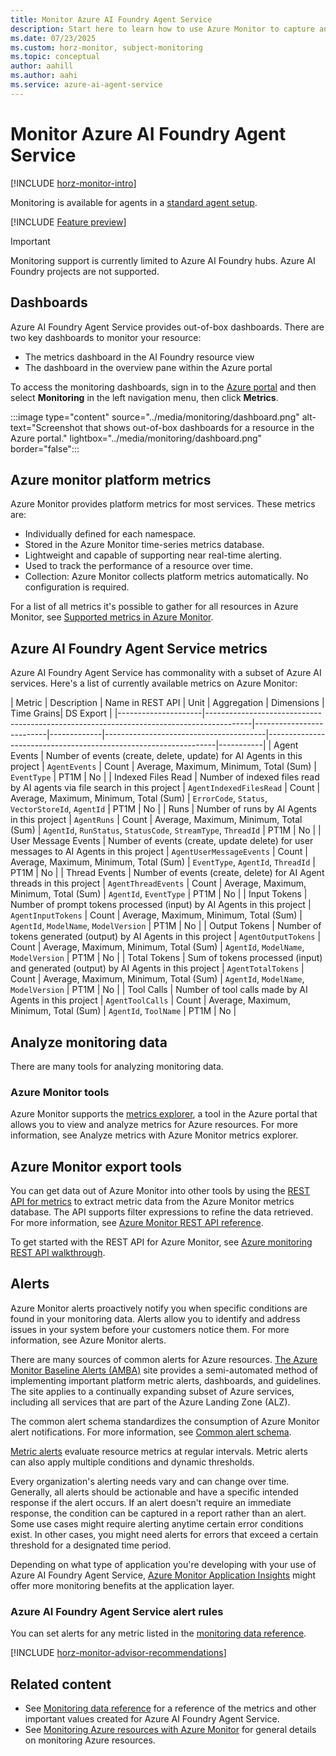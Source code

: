 ```yaml
---
title: Monitor Azure AI Foundry Agent Service
description: Start here to learn how to use Azure Monitor to capture and analyze metrics for your Azure AI Foundry Agent Service.
ms.date: 07/23/2025
ms.custom: horz-monitor, subject-monitoring
ms.topic: conceptual
author: aahill
ms.author: aahi
ms.service: azure-ai-agent-service
---
```


# Monitor Azure AI Foundry Agent Service

[!INCLUDE [horz-monitor-intro](~/reusable-content/ce-skilling/azure/includes/azure-monitor/horizontals/horz-monitor-intro.md)]

Monitoring is available for agents in a [standard agent setup](../concepts/standard-agent-setup.md).

[!INCLUDE [Feature preview](../../openai/includes/preview-feature.md)]

> [!IMPORTANT]
> Monitoring support is currently limited to Azure AI Foundry hubs. Azure AI Foundry projects are not supported.

## Dashboards

Azure AI Foundry Agent Service provides out-of-box dashboards. There are two key dashboards to monitor your resource: 

- The metrics dashboard in the AI Foundry resource view 
- The dashboard in the overview pane within the Azure portal 

To access the monitoring dashboards, sign in to the [Azure portal](https://portal.azure.com) and then select **Monitoring** in the left navigation menu, then click **Metrics**.


:::image type="content" source="../media/monitoring/dashboard.png" alt-text="Screenshot that shows out-of-box dashboards for a resource in the Azure portal." lightbox="../media/monitoring/dashboard.png" border="false":::

## Azure monitor platform metrics

Azure Monitor provides platform metrics for most services. These metrics are:

* Individually defined for each namespace.
* Stored in the Azure Monitor time-series metrics database.
* Lightweight and capable of supporting near real-time alerting.
* Used to track the performance of a resource over time.
* Collection: Azure Monitor collects platform metrics automatically. No configuration is required.

For a list of all metrics it's possible to gather for all resources in Azure Monitor, see [Supported metrics in Azure Monitor](/azure/azure-monitor/platform/metrics-supported).

## Azure AI Foundry Agent Service metrics
Azure AI Foundry Agent Service has commonality with a subset of Azure AI services. Here's a list of currently available metrics on Azure Monitor:

| Metric              | Description                                                                             | Name in REST API         | Unit        | Aggregation                            | Dimensions                                                      | Time Grains| DS Export |
|---------------------|-----------------------------------------------------------------------------------------|--------------------------|-------------|----------------------------------------|-----------------------------------------------------------------|-----------|
| Agent Events        | Number of events (create, delete, update) for AI Agents in this project                 | `AgentEvents`            | Count       | Average, Maximum, Minimum, Total (Sum) | `EventType`                                                     | PT1M      | No |
| Indexed Files Read  | Number of indexed files read by AI agents via file search in this project               | `AgentIndexedFilesRead`  | Count       | Average, Maximum, Minimum, Total (Sum) | `ErrorCode`, `Status`, `VectorStoreId`, `AgentId`               | PT1M      | No |
| Runs                | Number of runs by AI Agents in this project                                             | `AgentRuns`              | Count       | Average, Maximum, Minimum, Total (Sum) | `AgentId`, `RunStatus`, `StatusCode`, `StreamType`, `ThreadId`  | PT1M      | No |
| User Message Events | Number of events (create, update delete) for user messages to AI Agents in this project | `AgentUserMessageEvents` | Count       | Average, Maximum, Minimum, Total (Sum) | `EventType`, `AgentId`, `ThreadId`                              | PT1M      | No |
| Thread Events       | Number of events (create, delete) for AI Agent threads in this project                  | `AgentThreadEvents`      | Count       | Average, Maximum, Minimum, Total (Sum) | `AgentId`, `EventType`                                          | PT1M      | No |
| Input Tokens        | Number of prompt tokens processed (input) by AI Agents in this project                  | `AgentInputTokens`       | Count       | Average, Maximum, Minimum, Total (Sum) | `AgentId`, `ModelName`, `ModelVersion`                          | PT1M      | No |
| Output Tokens       | Number of tokens generated (output) by AI Agents in this project                        | `AgentOutputTokens`      | Count       | Average, Maximum, Minimum, Total (Sum) | `AgentId`, `ModelName`, `ModelVersion`                          | PT1M      | No |
| Total Tokens        | Sum of tokens processed (input) and generated (output) by AI Agents in this project     | `AgentTotalTokens`       | Count       | Average, Maximum, Minimum, Total (Sum) | `AgentId`, `ModelName`, `ModelVersion`                          | PT1M      | No |
| Tool Calls          | Number of tool calls made by AI Agents in this project                                  | `AgentToolCalls`         | Count       | Average, Maximum, Minimum, Total (Sum) | `AgentId`, `ToolName`                                           | PT1M      | No |

## Analyze monitoring data

There are many tools for analyzing monitoring data.

### Azure Monitor tools

Azure Monitor supports the [metrics explorer](/azure/azure-monitor/essentials/metrics-getting-started), a tool in the Azure portal that allows you to view and analyze metrics for Azure resources. For more information, see Analyze metrics with Azure Monitor metrics explorer.

## Azure Monitor export tools

You can get data out of Azure Monitor into other tools by using the [REST API for metrics](/rest/api/monitor/operation-groups) to extract metric data from the Azure Monitor metrics database. The API supports filter expressions to refine the data retrieved. For more information, see [Azure Monitor REST API reference](/rest/api/monitor/filter-syntax).

To get started with the REST API for Azure Monitor, see [Azure monitoring REST API walkthrough](/azure/azure-monitor/essentials/rest-api-walkthrough).

## Alerts

Azure Monitor alerts proactively notify you when specific conditions are found in your monitoring data. Alerts allow you to identify and address issues in your system before your customers notice them. For more information, see Azure Monitor alerts.

There are many sources of common alerts for Azure resources. [The Azure Monitor Baseline Alerts (AMBA)](https://aka.ms/amba) site provides a semi-automated method of implementing important platform metric alerts, dashboards, and guidelines. The site applies to a continually expanding subset of Azure services, including all services that are part of the Azure Landing Zone (ALZ).

The common alert schema standardizes the consumption of Azure Monitor alert notifications. For more information, see [Common alert schema](/azure/azure-monitor/alerts/alerts-common-schema).

[Metric alerts](/azure/azure-monitor/alerts/alerts-types#metric-alerts) evaluate resource metrics at regular intervals. Metric alerts can also apply multiple conditions and dynamic thresholds.

Every organization's alerting needs vary and can change over time. Generally, all alerts should be actionable and have a specific intended response if the alert occurs. If an alert doesn't require an immediate response, the condition can be captured in a report rather than an alert. Some use cases might require alerting anytime certain error conditions exist. In other cases, you might need alerts for errors that exceed a certain threshold for a designated time period.

Depending on what type of application you're developing with your use of Azure AI Foundry Agent Service, [Azure Monitor Application Insights](/azure/azure-monitor/overview) might offer more monitoring benefits at the application layer.

### Azure AI Foundry Agent Service alert rules

You can set alerts for any metric listed in the [monitoring data reference](../reference/monitor-service.md).

[!INCLUDE [horz-monitor-advisor-recommendations](~/reusable-content/ce-skilling/azure/includes/azure-monitor/horizontals/horz-monitor-advisor-recommendations.md)]

## Related content

- See [Monitoring data reference](../reference/monitor-service.md) for a reference of the metrics and other important values created for Azure AI Foundry Agent Service.
- See [Monitoring Azure resources with Azure Monitor](/azure/azure-monitor/essentials/monitor-azure-resource) for general details on monitoring Azure resources.
